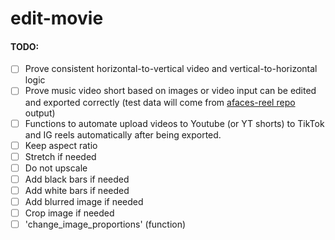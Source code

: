 # edit-movie

#### TODO:
- [ ]  Prove consistent horizontal-to-vertical video and vertical-to-horizontal logic
- [ ]  Prove music video short based on images or video input can be edited and exported correctly (test data will come from [afaces-reel repo](https://github.com/afaces/afaces-reel) output)
- [ ]  Functions to automate upload videos to Youtube (or YT shorts) to TikTok and IG reels automatically after being exported.
- [ ]  Keep aspect ratio
- [ ]  Stretch if needed
- [ ]  Do not upscale
- [ ]  Add black bars if needed
- [ ]  Add white bars if needed
- [ ]  Add blurred image if needed
- [ ]  Crop image if needed
- [ ] 'change_image_proportions' (function)
